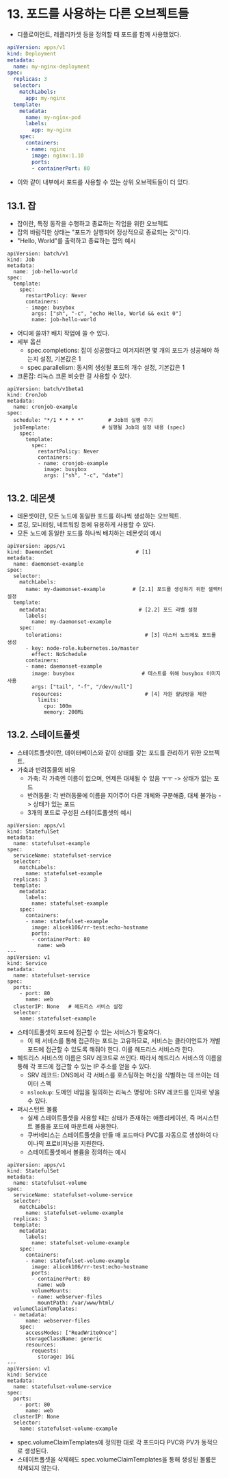 # 13. 포드를 사용하는 다른 오브젝트들
- 디플로이먼트, 레플리카셋 등을 정의할 때 포드를 함께 사용했었다.
```yaml
apiVersion: apps/v1
kind: Deployment	
metadata:
  name: my-nginx-deployment
spec:
  replicas: 3
  selector:
    matchLabels:
      app: my-nginx
  template:
    metadata:
      name: my-nginx-pod
      labels:
        app: my-nginx
    spec:
      containers:
      - name: nginx
        image: nginx:1.10
        ports:
        - containerPort: 80
```
- 이와 같이 내부에서 포드를 사용할 수 있는 상위 오브젝트들이 더 있다.
## 13.1. 잡
- 잡이란, 특정 동작을 수행하고 종료하는 작업을 위한 오브젝트
- 잡의 바람직한 상태는 "포드가 실행되어 정상적으로 종료되는 것"이다.
- "Hello, World"를 출력하고 종료하는 잡의 예시
```
apiVersion: batch/v1
kind: Job
metadata:
  name: job-hello-world
spec:
  template:
    spec:
      restartPolicy: Never
      containers:
      - image: busybox
        args: ["sh", "-c", "echo Hello, World && exit 0"]
        name: job-hello-world
```
- 어디에 쓸까? 배치 작업에 쓸 수 있다.
- 세부 옵션
	- spec.completions: 잡이 성공했다고 여겨지려면 몇 개의 포드가 성공해야 하는지 설정, 기본값은 1
	- spec.parallelism: 동시의 생성될 포드의 개수 설정, 기본값은 1
- 크론잡: 리눅스 크론 비슷한 걸 사용할 수 있다.
```
apiVersion: batch/v1beta1
kind: CronJob
metadata:
  name: cronjob-example
spec:
  schedule: "*/1 * * * *"        # Job의 실행 주기
  jobTemplate:                 # 실행될 Job의 설정 내용 (spec)
    spec:
      template:
        spec:
          restartPolicy: Never
          containers:
          - name: cronjob-example
            image: busybox
            args: ["sh", "-c", "date"]
```
## 13.2. 데몬셋
- 데몬셋이란, 모든 노드에 동일한 포드를 하나씩 생성하는 오브젝트.
- 로깅, 모니터링, 네트워킹 등에 유용하게 사용할 수 있다.
- 모든 노드에 동일한 포드를 하나씩 배치하는 데몬셋의 예시
```
apiVersion: apps/v1
kind: DaemonSet                           # [1]
metadata:
  name: daemonset-example
spec:
  selector:
    matchLabels:
      name: my-daemonset-example         # [2.1] 포드를 생성하기 위한 셀렉터 설정
  template:
    metadata:                              # [2.2] 포드 라벨 설정
      labels:
        name: my-daemonset-example
    spec:
      tolerations:                           # [3] 마스터 노드에도 포드를 생성
      - key: node-role.kubernetes.io/master
        effect: NoSchedule
      containers:
      - name: daemonset-example
        image: busybox                      # 테스트를 위해 busybox 이미지 사용
        args: ["tail", "-f", "/dev/null"]
        resources:                           # [4] 자원 할당량을 제한
          limits:
            cpu: 100m
            memory: 200Mi
```
## 13.2. 스테이트풀셋
- 스테이트풀셋이란, 데이터베이스와 같이 상태를 갖는 포드를 관리하기 위한 오브젝트.
- 가축과 반려동물의 비유
	- 가축: 각 가축엔 이름이 없으며, 언제든 대체될 수 있음 ㅜㅜ -> 상태가 없는 포드
	- 반려동물: 각 반려동물에 이름을 지어주어 다른 개체와 구분해줌, 대체 불가능 -> 상태가 있는 포드
	- 3개의 포드로 구성된 스테이트풀셋의 예시
```
apiVersion: apps/v1
kind: StatefulSet
metadata:
  name: statefulset-example
spec:
  serviceName: statefulset-service
  selector:
    matchLabels:
      name: statefulset-example
  replicas: 3
  template:
    metadata:
      labels:
        name: statefulset-example
    spec:
      containers:
      - name: statefulset-example
        image: alicek106/rr-test:echo-hostname
        ports:
        - containerPort: 80
          name: web
---
apiVersion: v1
kind: Service
metadata:
  name: statefulset-service
spec:
  ports:
    - port: 80
      name: web
  clusterIP: None	# 헤드리스 서비스 설정
  selector:
    name: statefulset-example
 ```
 - 스테이트풀셋의 포드에 접근할 수 있는 서비스가 필요하다.
	 - 이 때 서비스를 통해 접근하는 포드는 고유하므로, 서비스는 클라이언트가 개별 포드에 접근할 수 있도록 해줘야 한다. 이를 헤드리스 서비스라 한다.
 - 헤드리스 서비스의 이름은 SRV 레코드로 쓰인다. 따라서 헤드리스 서비스의 이름을 통해 각 포드에 접근할 수 있는 IP 주소를 얻을 수 있다.
	 - SRV 레코드: DNS에서 각 서비스를 호스팅하는 머신을 식별하는 데 쓰이는 데이터 스펙
	 - `nslookup`: 도메인 네임을 질의하는 리눅스 명령어: SRV 레코드를 인자로 넣을 수 있다.
 - 퍼시스턴트 볼륨
	 - 실제 스테이트풀셋을 사용할 때는 상태가 존재하는 애플리케이션, 즉 퍼시스턴트 볼륨을 포드에 마운트해 사용한다.
	 - 쿠버네티스는 스테이트풀셋을 만들 때 포드마다 PVC를 자동으로 생성하여 다이나믹 프로비저닝을 지원한다.
	 - 스테이트풀셋에서 볼륨을 정의하는 예시
```
apiVersion: apps/v1
kind: StatefulSet
metadata:
  name: statefulset-volume
spec:
  serviceName: statefulset-volume-service
  selector:
    matchLabels:
      name: statefulset-volume-example
  replicas: 3
  template:
    metadata:
      labels:
        name: statefulset-volume-example
    spec:
      containers:
      - name: statefulset-volume-example
        image: alicek106/rr-test:echo-hostname
        ports:
        - containerPort: 80
          name: web
        volumeMounts:
        - name: webserver-files
          mountPath: /var/www/html/
  volumeClaimTemplates:
  - metadata:
      name: webserver-files
    spec:
      accessModes: ["ReadWriteOnce"]
      storageClassName: generic
      resources:
        requests:
          storage: 1Gi
---
apiVersion: v1
kind: Service
metadata:
  name: statefulset-volume-service
spec:
  ports:
    - port: 80
      name: web
  clusterIP: None
  selector:
    name: statefulset-volume-example
```
- spec.volumeClaimTemplates에 정의한 대로 각 포드마다 PVC와 PV가 동적으로 생성된다.
- 스테이트풀셋을 삭제해도 spec.volumeClaimTemplates을 통해 생성된 볼륨은 삭제되지 않는다.
